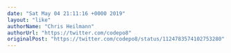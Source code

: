```yaml
---
date: "Sat May 04 21:11:16 +0000 2019"
layout: "like"
authorName: "Chris Heilmann"
authorUrl: "https://twitter.com/codepo8"
originalPost: "https://twitter.com/codepo8/status/1124783574102753280"
---
```

